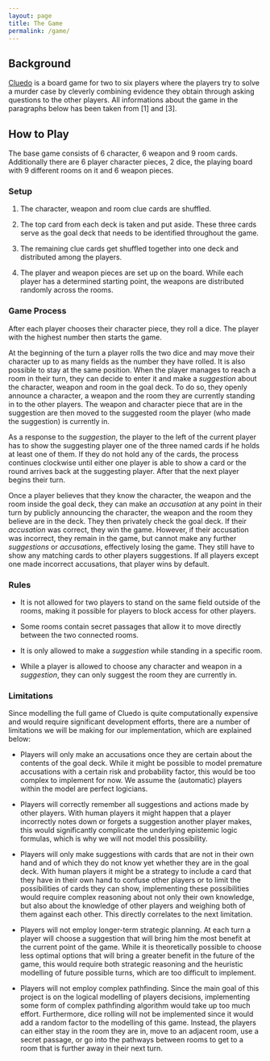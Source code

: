 ```yaml
---
layout: page
title: The Game
permalink: /game/
---
```


## Background

[Cluedo](https://products.hasbro.com/en-gb/product/clue-the-classic-mystery-game:10997C67-5056-900B-106C-54F26B4FA30F) is a board game for two to six players where the players try to solve a murder case by cleverly combining evidence they obtain through asking questions to the other players. All informations about the game in the paragraphs below has been taken from \[1\] and \[3\].

## How to Play

The base game consists of 6 character, 6 weapon and 9 room cards. Additionally there are 6 player character pieces, 2 dice, the playing board with 9 different rooms on it and 6 weapon pieces.

### Setup

1. The character, weapon and room clue cards are shuffled.

2. The top card from each deck is taken and put aside. These three cards serve as the goal deck that needs to be identified throughout the game.

3. The remaining clue cards get shuffled together into one deck and distributed among the players.

4. The player and weapon pieces are set up on the board. While each player has a determined starting point, the weapons are distributed randomly across the rooms.

### Game Process

After each player chooses their character piece, they roll a dice. The player with the highest number then starts the game.

At the beginning of the turn a player rolls the two dice and may move their character up to as many fields as the number they have rolled. It is also possible to stay at the same position. When the player manages to reach a room in their turn, they can decide to enter it and make a *suggestion* about the character, weapon and room in the goal deck. To do so, they openly announce a character, a weapon and the room they are currently standing in to the other players. The weapon and character piece that are in the suggestion are then moved to the suggested room the player (who made the suggestion) is currently in.

As a response to the *suggestion*, the player to the left of the current player has to show the suggesting player one of the three named cards if he holds at least one of them. If they do not hold any of the cards, the process continues clockwise until either one player is able to show a card or the round arrives back at the suggesting player. After that the next player begins their turn.

Once a player believes that they know the character, the weapon and the room inside the goal deck, they can make an *accusation* at any point in their turn by publicly announcing the character, the weapon and the room they believe are in the deck. They then privately check the goal deck. If their *accusation* was correct, they win the game. However, if their accusation was incorrect, they remain in the game, but cannot make any further *suggestions* or *accusations*, effectively losing the game. They still have to show any matching cards to other players suggestions. If all players except one made incorrect accusations, that player wins by default.

### Rules

* It is not allowed for two players to stand on the same field outside of the rooms, making it possible for players to block access for other players.

* Some rooms contain secret passages that allow it to move directly between the two connected rooms.

* It is only allowed to make a *suggestion* while standing in a specific room.

* While a player is allowed to choose any character and weapon in a *suggestion*, they can only suggest the room they are currently in.

### Limitations

Since modelling the full game of Cluedo is quite computationally expensive and would require significant development efforts, there are a number of limitations we will be making for our implementation, which are explained below:

* Players will only make an accusations once they are certain about the contents of the goal deck. While it might be possible to model premature accusations with a certain risk and probability factor, this would be too complex to implement for now. We assume the (automatic) players within the model are perfect logicians.

* Players will correctly remember all suggestions and actions made by other players. With human players it might happen that a player incorrectly notes down or forgets a suggestion another player makes, this would significantly complicate the underlying epistemic logic formulas, which is why we will not model this possibility.

* Players will only make suggestions with cards that are not in their own hand and of which they do not know yet whether they are in the goal deck. With human players it might be a strategy to include a card that they have in their own hand to confuse other players or to limit the possibilities of cards they can show, implementing these possibilities would require complex reasoning about not only their own knowledge, but also about the knowledge of other players and weighing both of them against each other. This directly correlates to the next limitation.

* Players will not employ longer-term strategic planning. At each turn a player will choose a suggestion that will bring him the most benefit at the current point of the game. While it is theoretically possible to choose less optimal options that will bring a greater benefit in the future of the game, this would require both strategic reasoning and the heuristic modelling of future possible turns, which are too difficult to implement.

* Players will not employ complex pathfinding. Since the main goal of this project is on the logical modelling of players decisions, implementing some form of complex pathfinding algorithm would take up too much effort. Furthermore, dice rolling will not be implemented since it would add a random factor to the modelling of this game. Instead, the players can either stay in the room they are in, move to an adjacent room, use a secret passage, or go into the pathways between rooms to get to a room that is further away in their next turn.
